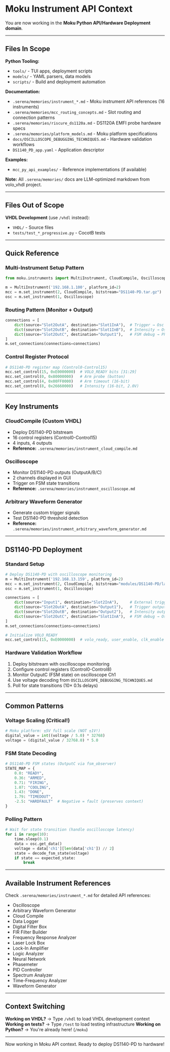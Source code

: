 # Moku Instrument API Context

You are now working in the **Moku Python API/Hardware Deployment domain**.

---

## Files In Scope

**Python Tooling:**
- `tools/` - TUI apps, deployment scripts
- `models/` - YAML parsers, data models
- `scripts/` - Build and deployment automation

**Documentation:**
- `.serena/memories/instrument_*.md` - Moku instrument API references (16 instruments)
- `.serena/memories/mcc_routing_concepts.md` - Slot routing and connection patterns
- `.serena/memories/riscure_ds1120a.md` - DS1120A EMFI probe hardware specs
- `.serena/memories/platform_models.md` - Moku platform specifications
- `docs/OSCILLOSCOPE_DEBUGGING_TECHNIQUES.md` - Hardware validation workflows
- `DS1140_PD_app.yaml` - Application descriptor

**Examples:**
- `mcc_py_api_examples/` - Reference implementations (if available)

**Note:** All `.serena/memories/` docs are LLM-optimized markdown from volo_vhdl project.

---

## Files Out of Scope

**VHDL Development** (use `/vhdl` instead):
- `VHDL/` - Source files
- `tests/test_*_progressive.py` - CocotB tests

---

## Quick Reference

### Multi-Instrument Setup Pattern
```python
from moku.instruments import MultiInstrument, CloudCompile, Oscilloscope

m = MultiInstrument('192.168.1.100', platform_id=2)
mcc = m.set_instrument(2, CloudCompile, bitstream="DS1140-PD.tar.gz")
osc = m.set_instrument(1, Oscilloscope)
```

### Routing Pattern (Monitor + Output)
```python
connections = [
    dict(source="Slot2OutA", destination="Slot1InA"),  # Trigger → Osc Ch1
    dict(source="Slot2OutB", destination="Slot1InB"),  # Intensity → Osc Ch2
    dict(source="Slot2OutC", destination="Output1"),   # FSM debug → Physical
]
m.set_connections(connections=connections)
```

### Control Register Protocol
```python
# DS1140-PD register map (Control0-Control15)
mcc.set_control(15, 0xE0000000)  # VOLO_READY bits [31:29]
mcc.set_control(0, 0x80000000)   # Arm probe (button)
mcc.set_control(4, 0x00FF0000)   # Arm timeout (16-bit)
mcc.set_control(8, 0x26660000)   # Intensity (16-bit, 2.0V)
```

---

## Key Instruments

### CloudCompile (Custom VHDL)
- Deploy DS1140-PD bitstream
- 16 control registers (Control0-Control15)
- 4 inputs, 4 outputs
- **Reference:** `.serena/memories/instrument_cloud_compile.md`

### Oscilloscope
- Monitor DS1140-PD outputs (OutputA/B/C)
- 2 channels displayed in GUI
- Trigger on FSM state transitions
- **Reference:** `.serena/memories/instrument_oscilloscope.md`

### Arbitrary Waveform Generator
- Generate custom trigger signals
- Test DS1140-PD threshold detection
- **Reference:** `.serena/memories/instrument_arbitrary_waveform_generator.md`

---

## DS1140-PD Deployment

### Standard Setup
```python
# Deploy DS1140-PD with oscilloscope monitoring
m = MultiInstrument('192.168.13.159', platform_id=2)
mcc = m.set_instrument(2, CloudCompile, bitstream="modules/DS1140-PD/latest/bitstream.tar.gz")
osc = m.set_instrument(1, Oscilloscope)

connections = [
    dict(source="Input1", destination="Slot2InA"),     # External trigger
    dict(source="Slot2OutA", destination="Output1"),   # Trigger output
    dict(source="Slot2OutB", destination="Output2"),   # Intensity output
    dict(source="Slot2OutC", destination="Slot1InA"),  # FSM debug → Osc
]
m.set_connections(connections=connections)

# Initialize VOLO_READY
mcc.set_control(15, 0xE0000000)  # volo_ready, user_enable, clk_enable
```

### Hardware Validation Workflow
1. Deploy bitstream with oscilloscope monitoring
2. Configure control registers (Control0-Control8)
3. Monitor OutputC (FSM state) on oscilloscope Ch1
4. Use voltage decoding from `OSCILLOSCOPE_DEBUGGING_TECHNIQUES.md`
5. Poll for state transitions (10× 0.1s delays)

---

## Common Patterns

### Voltage Scaling (Critical!)
```python
# Moku platform: ±5V full scale (NOT ±1V!)
digital_value = int((voltage / 5.0) * 32768)
voltage = (digital_value / 32768.0) * 5.0
```

### FSM State Decoding
```python
# DS1140-PD FSM states (OutputC via fsm_observer)
STATE_MAP = {
    0.0: "READY",
    0.36: "ARMED",
    0.71: "FIRING",
    1.07: "COOLING",
    1.43: "DONE",
    1.79: "TIMEDOUT",
    -2.5: "HARDFAULT"  # Negative = fault (preserves context)
}
```

### Polling Pattern
```python
# Wait for state transition (handle oscilloscope latency)
for i in range(10):
    time.sleep(0.1)
    data = osc.get_data()
    voltage = data['ch1'][len(data['ch1']) // 2]
    state = decode_fsm_state(voltage)
    if state == expected_state:
        break
```

---

## Available Instrument References

Check `.serena/memories/instrument_*.md` for detailed API references:
- Oscilloscope
- Arbitrary Waveform Generator
- Cloud Compile
- Data Logger
- Digital Filter Box
- FIR Filter Builder
- Frequency Response Analyzer
- Laser Lock Box
- Lock-In Amplifier
- Logic Analyzer
- Neural Network
- Phasemeter
- PID Controller
- Spectrum Analyzer
- Time-Frequency Analyzer
- Waveform Generator

---

## Context Switching

**Working on VHDL?** → Type `/vhdl` to load VHDL development context
**Working on tests?** → Type `/test` to load testing infrastructure
**Working on Python?** → You're already here! (`/moku`)

---

Now working in Moku API context. Ready to deploy DS1140-PD to hardware!
